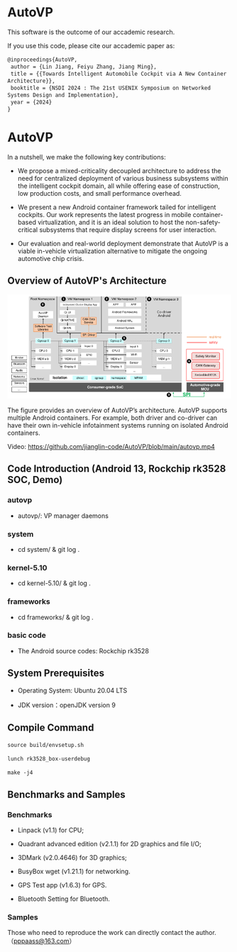 # AutoVP

This software is the outcome of our accademic research.

If you use this code, please cite our accademic paper as:

```
@inproceedings{AutoVP,
 author = {Lin Jiang, Feiyu Zhang, Jiang Ming},
 title = {{Towards Intelligent Automobile Cockpit via A New Container Architecture}},
 booktitle = {NSDI 2024 : The 21st USENIX Symposium on Networked Systems Design and Implementation},
 year = {2024}
} 
```

# AutoVP

In a nutshell, we make the following key contributions:

- We propose a mixed-criticality decoupled architecture to address the need for centralized deployment of various business subsystems within the intelligent cockpit domain, all while offering ease of construction, low production costs, and small performance overhead.

- We present a new Android container framework tailed for intelligent cockpits. Our work represents the latest progress in mobile container-based virtualization, and it is an ideal solution to host the non-safety-critical subsystems that require display screens for user interaction.

- Our evaluation and real-world deployment demonstrate that AutoVP is a viable in-vehicle virtualization alternative to mitigate the ongoing automotive chip crisis.

## Overview of AutoVP's Architecture

<img src="https://github.com/jianglin-code/AutoVP/blob/main/autovp.png" width="800">

The figure provides an overview of AutoVP’s architecture. AutoVP supports multiple Android containers. For example, both driver and co-driver can have their own in-vehicle infotainment systems running on isolated Android containers.

Video: https://github.com/jianglin-code/AutoVP/blob/main/autovp.mp4

## Code Introduction  (Android 13, Rockchip rk3528 SOC, Demo)

### autovp
  - autovp/: VP manager daemons

### system
  - cd system/ & git log .

### kernel-5.10
  - cd kernel-5.10/ & git log .

### frameworks
  - cd frameworks/ & git log .

### basic code 

- The Android source codes: Rockchip rk3528 

## System Prerequisites

- Operating System: Ubuntu 20.04 LTS

- JDK version：openJDK version 9

## Compile Command

`source build/envsetup.sh`

`lunch rk3528_box-userdebug`

`make -j4`


## Benchmarks and Samples

### Benchmarks 

- Linpack (v1.1) for CPU; 

- Quadrant advanced edition (v2.1.1) for 2D graphics and file I/O; 

- 3DMark (v2.0.4646) for 3D graphics;

- BusyBox wget (v1.21.1) for networking.

- GPS Test app (v1.6.3) for GPS.

- Bluetooth Setting for Bluetooth. 

### Samples  

Those who need to reproduce the work can directly contact the author.（pppaass@163.com）







